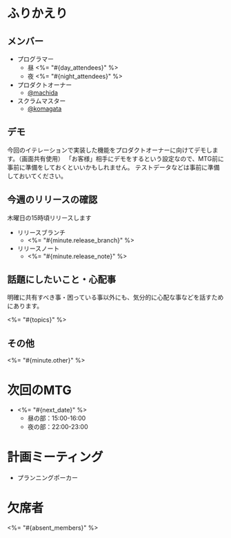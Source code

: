 # ふりかえり

## メンバー

- プログラマー
  - 昼
    <%= "#{day_attendees}" %>
  - 夜
    <%= "#{night_attendees}" %>
- プロダクトオーナー
  - [@machida](https://github.com/machida)
- スクラムマスター
  - [@komagata](https://github.com/komagata)

## デモ
今回のイテレーションで実装した機能をプロダクトオーナーに向けてデモします。（画面共有使用） 「お客様」相手にデモをするという設定なので、MTG前に事前に準備をしておくといいかもしれません。 テストデータなどは事前に準備しておいてください。

## 今週のリリースの確認
木曜日の15時頃リリースします

- リリースブランチ
  - <%= "#{minute.release_branch}" %>
- リリースノート
  - <%= "#{minute.release_note}" %>

## 話題にしたいこと・心配事
明確に共有すべき事・困っている事以外にも、気分的に心配な事などを話すためにあります。

<%= "#{topics}" %>

## その他

<%= "#{minute.other}" %>

# 次回のMTG

- <%= "#{next_date}" %>
  - 昼の部：15:00-16:00
  - 夜の部：22:00-23:00

# 計画ミーティング

- プランニングポーカー

# 欠席者

<%= "#{absent_members}" %>
